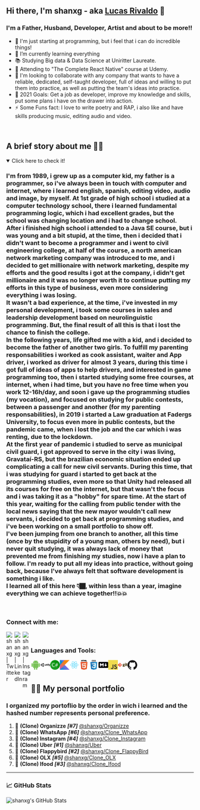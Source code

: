 ## Hi there, I'm shanxg - aka [Lucas Rivaldo][linkedin] 👋

### I'm a Father, Husband, Developer, Artist and about to be more!!

- 🔭 I'm just starting at programming, but i feel that i can do incredible things!
- 🌱 I’m currently learning everything 
- 📚 Studying Big data & Data Science at Uniritter Laureate. 
- 💎 Attending to "The Complete React Native" course at Udemy.
- 👯 I'm looking to collaborate with any company that wants to have a reliable, dedicated, self-taught developer, full of ideas and willing to put them into practice, as well as putting the team's ideas into practice.
- 🥅 2021 Goals: Get a job as developer, improve my knowledge and skills, put some plans i have on the drawer into action.
- ⚡ Some Funs fact: I love to write poetry and RAP, i also like and have skills producing music, editing audio and video.

<br />

## A brief story about me 🤏🏽

<details open>

  <summary> Click here to check it! </summary>

   ### I'm from 1989, i grew up as a computer kid, my father is a programmer, so i've always been in touch with computer and internet, where i learned english, spanish, editing video, audio and image, by myself. At 1st grade of high school i studied at a computer technology school, there i learned fundamental programming logic, which i had excellent grades, but the school was changing location and i had to change school. <br />After i finished high school i attended to a Java SE course, but i was young and a bit stupid, at the time, then i decided that i didn't want to become a programmer and i went to civil engineering college, at half of the course, a north american network marketing company was introduced to me, and i decided to get millionaire with network marketing, despite my efforts and the good results i got at the company, i didn't get millionaire and it was no longer worth it to continue putting my efforts in this type of business, even more considering everything i was losing. <br />It wasn't a bad experience, at the time, i've invested in my personal development, i took some courses in sales and leadership development based on neurolinguistic programming. But, the final result of all this is that i lost the chance to finish the college. <br />In the following years, life gifted me with a kid, and i decided to become the father of another two girls. To fulfill my parenting responsabilities i worked as cook assistant, waiter and App driver, i worked as driver for almost 3 years, during this time i got full of ideas of apps to help drivers, and interested in game programming too, then i started studying some free courses, at internet, when i had time, but you have no free time when you work 12-16h/day, and soon i gave up the programming studies (my vocation), and focused on studying for public contests, between a passenger and another (for my parenting responsabilities), in 2019 i started a Law graduation at Fadergs University, to focus even more in public contests, but the pandemic came, when i lost the job and the car which i was renting, due to the lockdown. <br />At the first year of pandemic i studied to serve as municipal civil guard, i got approved to serve in the city i was living, Gravataí-RS, but the brazilian economic situation ended up complicating a call for new civil servants. During this time, that i was studying for guard i started to get back at the programming studies, even more so that Unity had released all its courses for free on the internet, but that wasn't the focus and i was taking it as a "hobby" for spare time. At the start of this year, waiting for the calling from public tender with the local news saying that the new mayor wouldn't call new servants, i decided to get back at programming studies, and i've been working on a small portfolio to show off. <br /> I've been jumping from one branch to another, all this time (once by the stupidity of a young man, others by need), but i never quit studying, it was always lack of money that prevented me from finishing my studies, now i have a plan to follow. I'm ready to put all my ideas into practice, without going back, because I've always felt that software development is something i like. <br />I learned all of this here 👇🏾, within less than a year, imagine everything we can achieve together!!💥💥

</details>

<br />

### Connect with me:

[<img align="left" alt="shanxg | Twitter" width="22px" src="https://cdn.jsdelivr.net/npm/simple-icons@v3/icons/twitter.svg" />][twitter]
[<img align="left" alt="shanxg | LinkedIn" width="22px" src="https://cdn.jsdelivr.net/npm/simple-icons@v3/icons/linkedin.svg" />][linkedin]
[<img align="left" alt="shanxg | Instagram" width="22px" src="https://cdn.jsdelivr.net/npm/simple-icons@v3/icons/instagram.svg" />][instagram]

<br />

### Languages and Tools:

<img align="left" alt="Android Studio" width="26px" src="https://raw.githubusercontent.com/github/explore/80688e429a7d4ef2fca1e82350fe8e3517d3494d/topics/android/android.png" />
<img align="left" alt="Unity" width="26px" src="https://raw.githubusercontent.com/github/explore/80688e429a7d4ef2fca1e82350fe8e3517d3494d/topics/unity/unity.png"/>
<img align="left" alt="C#" width="26px" src="https://raw.githubusercontent.com/github/explore/80688e429a7d4ef2fca1e82350fe8e3517d3494d/topics/csharp/csharp.png"/>
<img align="left" alt="Kotlin" width="26px" src="https://raw.githubusercontent.com/github/explore/80688e429a7d4ef2fca1e82350fe8e3517d3494d/topics/kotlin/kotlin.png"/>
<img align="left" alt="React" width="26px" src="https://raw.githubusercontent.com/github/explore/80688e429a7d4ef2fca1e82350fe8e3517d3494d/topics/react/react.png"/>
<img align="left" alt="HTML5" width="26px" src="https://raw.githubusercontent.com/github/explore/80688e429a7d4ef2fca1e82350fe8e3517d3494d/topics/html/html.png"/>
<img align="left" alt="CSS3" width="26px" src="https://raw.githubusercontent.com/github/explore/80688e429a7d4ef2fca1e82350fe8e3517d3494d/topics/css/css.png"/>
<img align="left" alt="Markdown" width="26px" src="https://raw.githubusercontent.com/github/explore/80688e429a7d4ef2fca1e82350fe8e3517d3494d/topics/markdown/markdown.png"/>
<img align="left" alt="JavaScript" width="26px" src="https://raw.githubusercontent.com/github/explore/80688e429a7d4ef2fca1e82350fe8e3517d3494d/topics/javascript/javascript.png"/>
<img align="left" alt="Git" width="26px" src="https://raw.githubusercontent.com/github/explore/80688e429a7d4ef2fca1e82350fe8e3517d3494d/topics/git/git.png" />
<img align="left" alt="GitHub" width="26px" src="https://raw.githubusercontent.com/github/explore/78df643247d429f6cc873026c0622819ad797942/topics/github/github.png" />

<br />
<br />


## 👷🏽 My personal portfolio <br>
### I organized my portoflio by the order in wich i learned and the hashed number represents personal preference. 
  
<!--START_SECTION:activity-->
1. 📲 <span color="black">**(Clone) Organizze**</span> *<span color="green">**[#7]**</span>* [@shanxg/Organizze](https://github.com/shanxg/Clone_Organizze)
2. 📲 <span color="black">**(Clone) WhatsApp**</span> *<span color="green">**[#6]**</span>* [@shanxg/Clone_WhatsApp](https://github.com/shanxg/Clone_WhatsApp)
3. 📲 <span color="black">**(Clone) Instagram**</span> *<span color="green">**[#4]**</span>* [@shanxg/Clone_Instagram](https://github.com/shanxg/Clone_Instagram)
4. 📲 <span color="black">**(Clone) Uber**</span> *<span color="green">**[#1]**</span>* [@shanxg/Uber](https://github.com/shanxg/Uber)
5. 📲 <span color="black">**(Clone) Flappybird**</span> *<span color="green">**[#2]**</span>* [@shanxg/Clone_FlappyBird](https://github.com/shanxg/Clone_FlappyBird)
6. 📲 <span color="black">**(Clone) OLX**</span> *<span color="green">**[#5]**</span>* [@shanxg/Clone_OLX](https://github.com/shanxg/Clone_OLX)
7. 📲 <span color="black">**(Clone) Ifood**</span> *<span color="green">**[#3]**</span>* [@shanxg/Clone_Ifood](https://github.com/shanxg/Clone_Ifood)
<!--END_SECTION:activity-->

---

### 📈 GitHub Stats 


<img align="left" alt="shanxg's GitHub Stats" src="https://github-readme-stats.vercel.app/api?username=shanxg&show_icons=true&hide_border=true" />


###

[twitter]: https://twitter.com/lucasrivaldo6
[instagram]: https://instagram.com/lucasrivaldo/
[linkedin]: https://www.linkedin.com/in/lucas-rivaldo/

